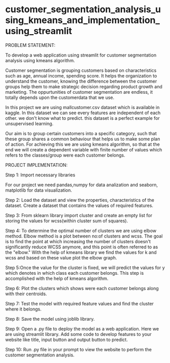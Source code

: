 # customer_segmentation_analysis_using_kmeans_and_implementation_using_streamlit

PROBLEM STATEMENT:

To develop a web application using streamlit for customer segmentation analysis using kmeans algorithm.

Customer segmentation is grouping customers based on characteristics such as age, annual income, spending score.
It helps the organization to understand the customer, knowing the difference between the customer groups help them to make strategic decision regarding product growth and marketing.
The oppurtunities of customer segmentation are endless, it totally depends upon the customerdata that we use.

In this project we are using mallcustomer.csv dataset which is available in kaggle.
In this dataset we can see every features are independent of each other. we don't know what to predict. this dataset is a perfect example for unsupervised learning.

Our aim is to group certain customers into a specific category, such that these group shares a common behaviour that helps us to make some plan of action.
For achieving this we are using kmeans algorithm, so that at the end we will create a dependent variable with finite number of values which refers to the classes/group were each customer belongs.

PROJECT IMPLEMENTATION:

Step 1: Import necessary libraries 

For our project we need pandas,numpy for data analization and seaborn, matplotlib for data visualization.

Step 2: Load the dataset and view the properties, characteristics of the dataset. Create a dataset that contains the values of required features.

Step 3: From sklearn library import cluster and create an empty list for storing the values for wcss(within cluster sum of squares).

Step 4: To determine the optimal number of clusters we are using elbow method. Elbow method is a plot between no:of clusters and wcss. The goal is to find the point at which increasing the number of clusters doesn't significantly reduce WCSS anymore, and this point is often referred to as the "elbow." With the help of kmeans library we find the values for k and wcss and based on these value plot the elbow graph.

Step 5:Once the value for the cluster is fixed, we will predict the values for y which denotes in which class each customer belongs.
This step is accomplished with the help of kmeans algorithm.

Step 6: Plot the clusters which shows were each customer belongs along with their centroids.

Step 7: Test the model with required feature values and find the cluster where it belongs.

Step 8: Save the model using joblib library.

Step 9: Open a .py file to deploy the model as a web application. Here we are using streamlit library. Add some code to develop features to your website like title, input button and output button to predict.

Step 10: Run .py file in your prompt to view the website to perform the customer segmentation analysis.





